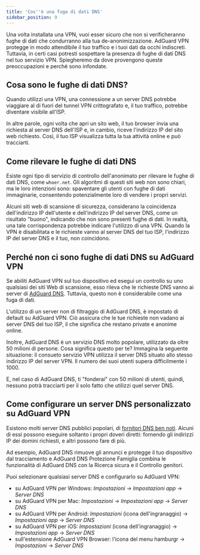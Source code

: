 ```yaml
---
title: 'Cos''è una fuga di dati DNS'
sidebar_position: 9
---
```


Una volta installata una VPN, vuoi esser sicuro che non si verificheranno fughe di dati che condurranno alla tua de-anonimizzazione. AdGuard VPN protegge in modo attendibile il tuo traffico e i tuoi dati da occhi indiscreti. Tuttavia, in certi casi potresti sospettare la presenza di fughe di dati DNS nel tuo servizio VPN. Spiegheremo da dove provengono queste preoccupazioni e perché sono infondate.

## Cosa sono le fughe di dati DNS?

Quando utilizzi una VPN, una connessione a un server DNS potrebbe viaggiare al di fuori del tunnel VPN crittografato e, il tuo traffico, potrebbe diventare visibile all'ISP.

In altre parole, ogni volta che apri un sito web, il tuo browser invia una richiesta al server DNS dell'ISP e, in cambio, riceve l'indirizzo IP del sito web richiesto. Così, il tuo ISP visualizza tutta la tua attività online e può tracciarti.

## Come rilevare le fughe di dati DNS

Esiste ogni tipo di servizio di controllo dell'anonimato per rilevare le fughe di dati DNS, come `whoer.net`. Gli algoritmi di questi siti web non sono chiari, ma le loro intenzioni sono: spaventare gli utenti con fughe di dati immaginarie, consentendo potenzialmente loro di vendere i propri servizi.

Alcuni siti web di scansione di sicurezza, considerano la coincidenza dell'indirizzo IP dell'utente e dell'indirizzo IP del server DNS, come un risultato "buono", indicando che non sono presenti fughe di dati. In realtà, una tale corrispondenza potrebbe indicare l'utilizzo di una VPN. Quando la VPN è disabilitata e le richieste vanno al server DNS del tuo ISP, l'indirizzo IP del server DNS e il tuo, non coincidono.

## Perché non ci sono fughe di dati DNS su AdGuard VPN

Se abiliti AdGuard VPN sul tuo dispositivo ed esegui un controllo su uno qualsiasi dei siti Web di scansione, esso rileva che le richieste DNS vanno ai server di [AdGuard DNS](https://adguard-dns.io). Tuttavia, questo non è considerabile come una fuga di dati.

L'utilizzo di un server non di filtraggio di AdGuard DNS, è impostato di default su AdGuard VPN. Ciò assicura che le tue richieste non vadano ai server DNS del tuo ISP, il che significa che restano private e anonime online.

Inoltre, AdGuard DNS è un servizio DNS molto popolare, utilizzato da oltre 50 milioni di persone. Cosa significa questo per te? Immagina la seguente situazione: il consueto servizio VPN utilizza il server DNS situato allo stesso indirizzo IP del server VPN. Il numero dei suoi utenti supera difficilmente i 1000.

E, nel caso di AdGuard DNS, ti "fonderai" con 50 milioni di utenti, quindi, nessuno potrà tracciarti per il solo fatto che utilizzi quel server DNS.

## Come configurare un server DNS personalizzato su AdGuard VPN

Esistono molti server DNS pubblici popolari, di [fornitori DNS ben noti](https://adguard-dns.io/kb/general/dns-providers). Alcuni di essi possono eseguire soltanto i propri doveri diretti: fornendo gli indirizzi IP dei domini richiesti, e altri possono fare di più.

Ad esempio, AdGuard DNS rimuove gli annunci e protegge il tuo dispositivo dal tracciamento e AdGuard DNS Protezione Famiglia combina le funzionalità di AdGuard DNS con la Ricerca sicura e il Controllo genitori.

Puoi selezionare qualsiasi server DNS e configurarlo su AdGuard VPN:

- su AdGuard VPN per Windows: *Impostazioni* → *Impostazioni app* → *Server DNS*
- su AdGuard VPN per Mac: *Impostazioni* → *Impostazioni app* → *Server DNS*
- su AdGuard VPN per Android: *Impostazioni* (icona dell'ingranaggio) → *Impostazioni app* → *Server DNS*
- su AdGuard VPN per iOS: *Impostazioni* (icona dell'ingranaggio) → *Impostazioni app* → *Server DNS*
- sull'estensione AdGuard VPN Browser: l'icona del menu hamburgr → *Impostazioni* → *Server DNS*
